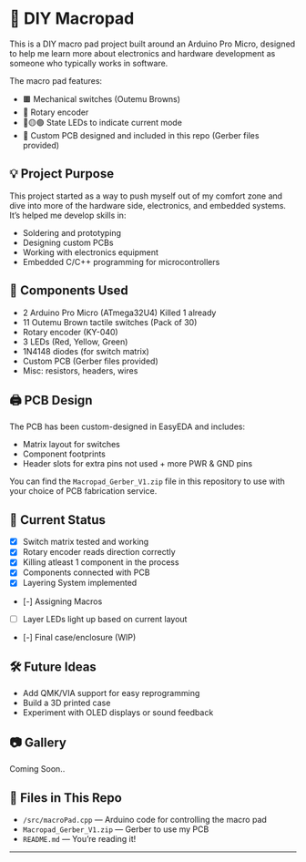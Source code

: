# 🧠 DIY Macropad
This is a DIY macro pad project built around an Arduino Pro Micro, designed to help me learn more about electronics and hardware development as someone who typically works in software.

The macro pad features:
- 🟫 Mechanical switches (Outemu Browns)
- 🔁 Rotary encoder 
- 🔴🟡🟢 State LEDs to indicate current mode
- 🧾 Custom PCB designed and included in this repo (Gerber files provided)

## 💡 Project Purpose

This project started as a way to push myself out of my comfort zone and dive into more of the hardware side, electronics, and embedded systems. It’s helped me develop skills in:

- Soldering and prototyping
- Designing custom PCBs
- Working with electronics equipment
- Embedded C/C++ programming for microcontrollers

## 🧰 Components Used

- 2 Arduino Pro Micro (ATmega32U4) Killed 1 already
- 11 Outemu Brown tactile switches (Pack of 30)
- Rotary encoder (KY-040)
- 3 LEDs (Red, Yellow, Green)
- 1N4148 diodes (for switch matrix)
- Custom PCB (Gerber files provided)
- Misc: resistors, headers, wires

## 🖨️ PCB Design

The PCB has been custom-designed in EasyEDA and includes:
- Matrix layout for switches
- Component footprints
- Header slots for extra pins not used + more PWR & GND pins

You can find the `Macropad_Gerber_V1.zip` file in this repository to use with your choice of PCB fabrication service.

## 🚧 Current Status

- [x] Switch matrix tested and working
- [x] Rotary encoder reads direction correctly
- [x] Killing atleast 1 component in the process
- [x] Components connected with PCB
- [x] Layering System implemented
- [-] Assigning Macros
- [ ] Layer LEDs light up based on current layout
- [-] Final case/enclosure (WIP)

## 🛠️ Future Ideas

- Add QMK/VIA support for easy reprogramming
- Build a 3D printed case
- Experiment with OLED displays or sound feedback

## 📷 Gallery

Coming Soon..

## 📁 Files in This Repo

- `/src/macroPad.cpp` — Arduino code for controlling the macro pad
- `Macropad_Gerber_V1.zip` — Gerber to use my PCB
- `README.md` — You’re reading it!


---

